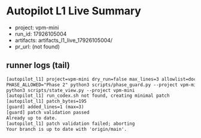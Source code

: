# Autopilot L1 Live Summary
- project: vpm-mini
- run_id: 17926105004
- artifacts: artifacts_l1_live_17926105004/
- pr_url: (not found)

## runner logs (tail)
```txt
[autopilot_l1] project=vpm-mini dry_run=false max_lines=3 allowlist=docs/**,.github/**,scripts/*.sh,prompts/**
PHASE_ALLOWED="Phase 2" python3 scripts/phase_guard.py --project vpm-mini
python3 scripts/state_view.py --project vpm-mini
[autopilot_l1] run_codex.sh not found, creating minimal patch
[autopilot_l1] patch_bytes=195
[guard] added_lines=1 (max=3)
[guard] patch validation passed
Already up to date.
[autopilot_l1] patch validation failed; aborting
Your branch is up to date with 'origin/main'.
```
